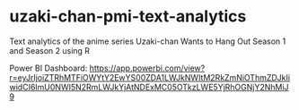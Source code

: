 # uzaki-chan-pmi-text-analytics
Text analytics of the anime series Uzaki-chan Wants to Hang Out Season 1 and Season 2 using R


Power BI Dashboard: https://app.powerbi.com/view?r=eyJrIjoiZTRhMTFiOWYtY2EwYS00ZDA1LWJkNWItM2RkZmNiOThmZDJkIiwidCI6ImU0NWI5N2RmLWJkYjAtNDExMC05OTkzLWE5YjRhOGNjY2NhMiJ9

